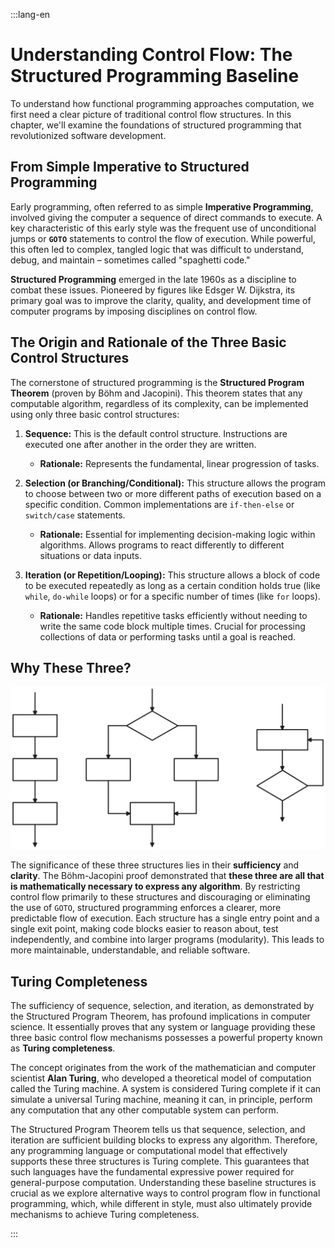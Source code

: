 :::lang-en

# Understanding Control Flow: The Structured Programming Baseline

To understand how functional programming approaches computation, we first need a clear picture of traditional control flow structures. In this chapter, we'll examine the foundations of structured programming that revolutionized software development.

## From Simple Imperative to Structured Programming

Early programming, often referred to as simple **Imperative Programming**, involved giving the computer a sequence of direct commands to execute. A key characteristic of this early style was the frequent use of unconditional jumps or **`GOTO`** statements to control the flow of execution. While powerful, this often led to complex, tangled logic that was difficult to understand, debug, and maintain – sometimes called "spaghetti code."

**Structured Programming** emerged in the late 1960s as a discipline to combat these issues. Pioneered by figures like Edsger W. Dijkstra, its primary goal was to improve the clarity, quality, and development time of computer programs by imposing disciplines on control flow.

## The Origin and Rationale of the Three Basic Control Structures

The cornerstone of structured programming is the **Structured Program Theorem** (proven by Böhm and Jacopini). This theorem states that any computable algorithm, regardless of its complexity, can be implemented using only three basic control structures:

1.  **Sequence:** This is the default control structure. Instructions are executed one after another in the order they are written.

    -   **Rationale:** Represents the fundamental, linear progression of tasks.

2.  **Selection (or Branching/Conditional):** This structure allows the program to choose between two or more different paths of execution based on a specific condition. Common implementations are `if-then-else` or `switch/case` statements.

    -   **Rationale:** Essential for implementing decision-making logic within algorithms. Allows programs to react differently to different situations or data inputs.

3.  **Iteration (or Repetition/Looping):** This structure allows a block of code to be executed repeatedly as long as a certain condition holds true (like `while`, `do-while` loops) or for a specific number of times (like `for` loops).

    -   **Rationale:** Handles repetitive tasks efficiently without needing to write the same code block multiple times. Crucial for processing collections of data or performing tasks until a goal is reached.

## Why These Three?

![Image of Sequence, Selection, Iteration flowchart symbols](https://raw.githubusercontent.com/ken-okabe/web-images5/main/img_1744474477850.png)

The significance of these three structures lies in their **sufficiency** and **clarity**. The Böhm-Jacopini proof demonstrated that **these three are all that is mathematically necessary to express any algorithm**. By restricting control flow primarily to these structures and discouraging or eliminating the use of `GOTO`, structured programming enforces a clearer, more predictable flow of execution. Each structure has a single entry point and a single exit point, making code blocks easier to reason about, test independently, and combine into larger programs (modularity). This leads to more maintainable, understandable, and reliable software.

## Turing Completeness

The sufficiency of sequence, selection, and iteration, as demonstrated by the Structured Program Theorem, has profound implications in computer science. It essentially proves that any system or language providing these three basic control flow mechanisms possesses a powerful property known as **Turing completeness**.

The concept originates from the work of the mathematician and computer scientist **Alan Turing**, who developed a theoretical model of computation called the Turing machine. A system is considered Turing complete if it can simulate a universal Turing machine, meaning it can, in principle, perform any computation that any other computable system can perform.

The Structured Program Theorem tells us that sequence, selection, and iteration are sufficient building blocks to express any algorithm. Therefore, any programming language or computational model that effectively supports these three structures is Turing complete. This guarantees that such languages have the fundamental expressive power required for general-purpose computation. Understanding these baseline structures is crucial as we explore alternative ways to control program flow in functional programming, which, while different in style, must also ultimately provide mechanisms to achieve Turing completeness.

:::